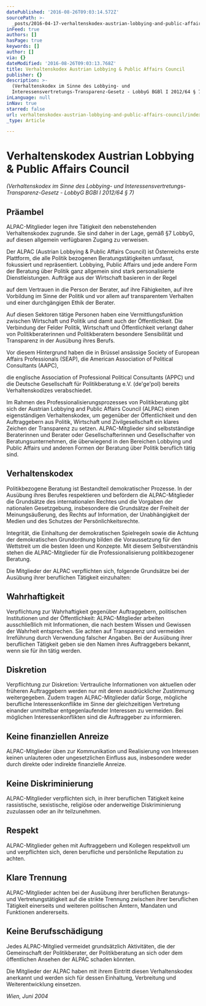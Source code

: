 ```yaml
---
datePublished: '2016-08-26T09:03:14.572Z'
sourcePath: >-
  _posts/2016-04-17-verhaltenskodex-austrian-lobbying-and-public-affairs-council.md
inFeed: true
authors: []
hasPage: true
keywords: []
author: []
via: {}
dateModified: '2016-08-26T09:03:13.768Z'
title: Verhaltenskodex Austrian Lobbying & Public Affairs Council
publisher: {}
description: >-
  (Verhaltenskodex im Sinne des Lobbying- und
  Interessensvertretungs-Transparenz-Gesetz - LobbyG BGBl I 2012/64 § 7)
inLanguage: null
inNav: true
starred: false
url: verhaltenskodex-austrian-lobbying-and-public-affairs-council/index.html
_type: Article

---
```

# Verhaltenskodex Austrian Lobbying & Public Affairs Council

_(Verhaltenskodex im Sinne des Lobbying- und Interessensvertretungs-Transparenz-Gesetz - LobbyG BGBl I 2012/64 § 7)_

## Präambel

ALPAC-Mitglieder legen ihre Tätigkeit den nebenstehenden Verhaltenskodex zugrunde. Sie sind daher in der Lage, gemäß §7 LobbyG, auf diesen allgemein verfügbaren Zugang zu verweisen.

Der ALPAC (Austrian Lobbying & Public Affairs Council) ist Österreichs erste Plattform, die alle Politik bezogenen Beratungstätigkeiten umfasst, fokussiert und repräsentiert. Lobbying, Public Affairs und jede andere Form der Beratung über Politik ganz allgemein sind stark personalisierte Dienstleistungen. Aufträge aus der Wirtschaft basieren in der Regel

auf dem Vertrauen in die Person der Berater, auf ihre Fähigkeiten, auf ihre Vorbildung im Sinne der Politik und vor allem auf transparentem Verhalten und einer durchgängigen Ethik der Berater.

Auf diesen Sektoren tätige Personen haben eine Vermittlungsfunktion zwischen Wirtschaft und Politik und damit auch der Öffentlichkeit. Die Verbindung der Felder Politik, Wirtschaft und Öffentlichkeit verlangt daher von Politikberaterinnen und Politikberatern besondere Sensibilität und Transparenz in der Ausübung ihres Berufs.

Vor diesem Hintergrund haben die in Brüssel ansässige Society of European Affairs Professionals (SEAP), die American Association of Political Consultants (AAPC),

die englische Association of Professional Political Consultants (APPC) und die Deutsche Gesellschaft für Politikberatung e.V. (de'ge'pol) bereits Verhaltenskodizes verabschiedet.

Im Rahmen des Professionalisierungsprozesses von Politikberatung gibt sich der Austrian Lobbying and Public Affairs Council (ALPAC) einen eigenständigen Verhaltenskodex, um gegenüber der Öffentlichkeit und den Auftraggebern aus Politik, Wirtschaft und Zivilgesellschaft ein klares Zeichen der Transparenz zu setzen. ALPAC-Mitglieder sind selbstständige Beraterinnen und Berater oder Gesellschafterinnen und Gesellschafter von Beratungsunternehmen, die überwiegend in den Bereichen Lobbying und Public Affairs und anderen Formen der Beratung über Politik beruflich tätig sind.

## Verhaltenskodex

Politikbezogene Beratung ist Bestandteil demokratischer Prozesse. In der Ausübung ihres Berufes respektieren und befördern die ALPAC-Mitglieder die Grundsätze des internationalen Rechtes und die Vorgaben der nationalen Gesetzgebung, insbesondere die Grundsätze der Freiheit der Meinungsäußerung, des Rechts auf Information, der Unabhängigkeit der Medien und des Schutzes der Persönlichkeitsrechte.

Integrität, die Einhaltung der demokratischen Spielregeln sowie die Achtung der demokratischen Grundordnung bilden die Voraussetzung für den Wettstreit um die besten Ideen und Konzepte. Mit diesem Selbstverständnis stehen die ALPAC-Mitglieder für die Professionalisierung politikbezogener Beratung.

Die Mitglieder der ALPAC verpflichten sich, folgende Grundsätze bei der Ausübung ihrer beruflichen Tätigkeit einzuhalten:

## Wahrhaftigkeit

Verpflichtung zur Wahrhaftigkeit gegenüber Auftraggebern, politischen Institutionen und der Öffentlichkeit: ALPAC-Mitglieder arbeiten ausschließlich mit Informationen, die nach bestem Wissen und Gewissen der Wahrheit entsprechen. Sie achten auf Transparenz und vermeiden Irreführung durch Verwendung falscher Angaben. Bei der Ausübung ihrer beruflichen Tätigkeit geben sie den Namen ihres Auftraggebers bekannt, wenn sie für ihn tätig werden.

## Diskretion

Verpflichtung zur Diskretion: Vertrauliche Informationen von aktuellen oder früheren Auftraggebern werden nur mit deren ausdrücklicher Zustimmung weitergegeben. Zudem tragen ALPAC-Mitglieder dafür Sorge, mögliche berufliche Interessenkonflikte im Sinne der gleichzeitigen Vertretung einander unmittelbar entgegenlaufender Interessen zu vermeiden. Bei möglichen Interessenkonflikten sind die Auftraggeber zu informieren.

## Keine finanziellen Anreize

ALPAC-Mitglieder üben zur Kommunikation und Realisierung von Interessen keinen unlauteren oder ungesetzlichen Einfluss aus, insbesondere weder durch direkte oder indirekte finanzielle Anreize.

## Keine Diskriminierung

ALPAC-Mitglieder verpflichten sich, in ihrer beruflichen Tätigkeit keine rassistische, sexistische, religiöse oder anderweitige Diskriminierung zuzulassen oder an ihr teilzunehmen.

## Respekt

ALPAC-Mitglieder gehen mit Auftraggebern und Kollegen respektvoll um und verpflichten sich, deren berufliche und persönliche Reputation zu achten.

## Klare Trennung

ALPAC-Mitglieder achten bei der Ausübung ihrer beruflichen Beratungs- und Vertretungstätigkeit auf die strikte Trennung zwischen ihrer beruflichen Tätigkeit einerseits und weiteren politischen Ämtern, Mandaten und Funktionen andererseits.

## Keine Berufsschädigung

Jedes ALPAC-Mitglied vermeidet grundsätzlich Aktivitäten, die der Gemeinschaft der Politikberater, der Politikberatung an sich oder dem öffentlichen Ansehen der ALPAC schaden könnten.

Die Mitglieder der ALPAC haben mit ihrem Eintritt diesen Verhaltenskodex anerkannt und werden sich für dessen Einhaltung, Verbreitung und Weiterentwicklung einsetzen.

_Wien, Juni 2004_